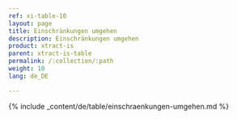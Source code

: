```yaml
---
ref: xi-table-10
layout: page
title: Einschränkungen umgehen
description: Einschränkungen umgehen
product: xtract-is
parent: xtract-is-table
permalink: /:collection/:path
weight: 10
lang: de_DE

---
```

{% include _content/de/table/einschraenkungen-umgehen.md  %}